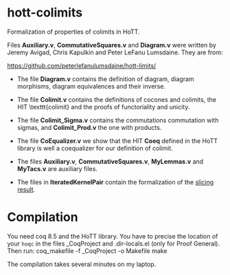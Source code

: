 
# hott-colimits

Formalization of properties of colimits in HoTT.

Files **Auxiliary.v**, **CommutativeSquares.v** and **Diagram.v** were written by Jeremy Avigad, Chris Kapulkin and Peter LeFanu Lumsdaine. They are from:

https://github.com/peterlefanulumsdaine/hott-limits/


* The file **Diagram.v** contains the definition of diagram, diagram morphisms, diagram equivalences and their inverse.

* The file **Colimit.v** contains the definitions of cocones and colimits, the HIT \texttt{colimit} and the proofs of functoriality and unicity.

* The file **Colimit_Sigma.v** contains the commutations commutation with sigmas, and **Colimit_Prod.v** the one with products.

* The file **CoEqualizer.v** we show that the HIT **Coeq** defined in the HoTT library is well a coequalizer for our definition of colimit.

* The files **Auxiliary.v**, **CommutativeSquares.v**, **MyLemmas.v** and **MyTacs.v** are auxiliary files.

* The files in **IteratedKernelPair** contain the formalization of the [slicing result](http://perso.eleves.ens-rennes.fr/~sboul434/documents/proof_slicing_result.pdf).


# Compilation

You need coq 8.5 and the HoTT library.
You have to precise the location of your `hoqc` in the files _CoqProject and .dir-locals.el (only for Proof General).
Then run:
     coq_makefile -f _CoqProject -o Makefile
     make

The compilation takes several minutes on my laptop.